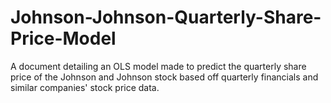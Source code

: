 # Johnson-Johnson-Quarterly-Share-Price-Model
A document detailing an OLS model made to predict the quarterly share price of the Johnson and Johnson stock based off quarterly financials and similar companies' stock price data.
